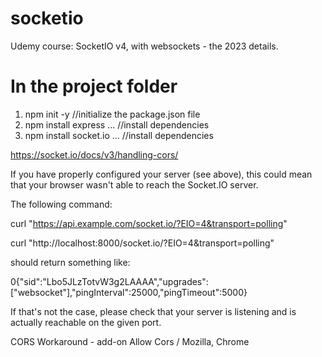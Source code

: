 # socketio

Udemy course: SocketIO v4, with websockets - the 2023 details.

# In the project folder

1. npm init -y //initialize the package.json file
2. npm install express ... //install dependencies
3. npm install socket.io ... //install dependencies

https://socket.io/docs/v3/handling-cors/

If you have properly configured your server (see above), this could mean that your browser wasn't able to reach the Socket.IO server.

The following command:

curl "https://api.example.com/socket.io/?EIO=4&transport=polling"

curl "http://localhost:8000/socket.io/?EIO=4&transport=polling"

should return something like:

0{"sid":"Lbo5JLzTotvW3g2LAAAA","upgrades":["websocket"],"pingInterval":25000,"pingTimeout":5000}

If that's not the case, please check that your server is listening and is actually reachable on the given port.

CORS Workaround - add-on Allow Cors / Mozilla, Chrome
